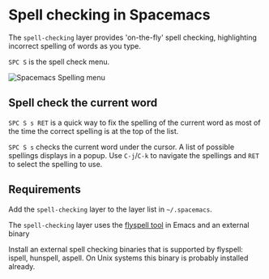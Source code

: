 # Spell checking in Spacemacs

The `spell-checking` layer provides 'on-the-fly' spell checking, highlighting incorrect spelling of words as you type.

`SPC S` is the spell check menu.

![Spacemacs Spelling menu](/spacemacs/images/spacemacs-spelling-menu.png)


## Spell check the current word

`SPC S s RET` is a quick way to fix the spelling of the current word as most of the time the correct spelling is at the top of the list.

`SPC S s` checks the current word under the cursor.  A list of possible spellings displays in a popup.  Use `C-j`/`C-k` to navigate the spellings and `RET` to select the spelling to use.


## Requirements

Add the `spell-checking` layer to the layer list in `~/.spacemacs`.

The `spell-checking` layer uses the [flyspell tool](https://github.com/emacs-mirror/emacs/blob/master/lisp/textmodes/flyspell.el) in Emacs and an external binary

Install an external spell checking binaries that is supported by flyspell: ispell, hunspell, aspell.  On Unix systems this binary is probably installed already.
